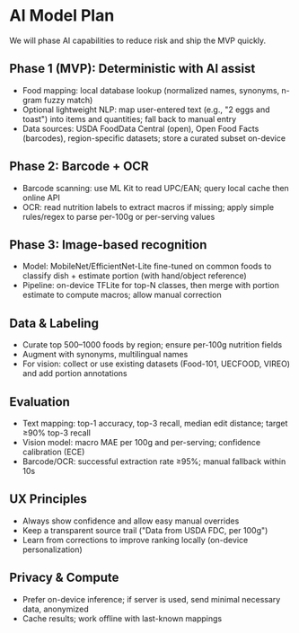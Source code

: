 # AI Model Plan

We will phase AI capabilities to reduce risk and ship the MVP quickly.

## Phase 1 (MVP): Deterministic with AI assist
- Food mapping: local database lookup (normalized names, synonyms, n-gram fuzzy match)
- Optional lightweight NLP: map user-entered text (e.g., "2 eggs and toast") into items and quantities; fall back to manual entry
- Data sources: USDA FoodData Central (open), Open Food Facts (barcodes), region-specific datasets; store a curated subset on-device

## Phase 2: Barcode + OCR
- Barcode scanning: use ML Kit to read UPC/EAN; query local cache then online API
- OCR: read nutrition labels to extract macros if missing; apply simple rules/regex to parse per-100g or per-serving values

## Phase 3: Image-based recognition
- Model: MobileNet/EfficientNet-Lite fine-tuned on common foods to classify dish + estimate portion (with hand/object reference)
- Pipeline: on-device TFLite for top-N classes, then merge with portion estimate to compute macros; allow manual correction

## Data & Labeling
- Curate top 500–1000 foods by region; ensure per-100g nutrition fields
- Augment with synonyms, multilingual names
- For vision: collect or use existing datasets (Food-101, UECFOOD, VIREO) and add portion annotations

## Evaluation
- Text mapping: top-1 accuracy, top-3 recall, median edit distance; target ≥90% top-3 recall
- Vision model: macro MAE per 100g and per-serving; confidence calibration (ECE)
- Barcode/OCR: successful extraction rate ≥95%; manual fallback within 10s

## UX Principles
- Always show confidence and allow easy manual overrides
- Keep a transparent source trail ("Data from USDA FDC, per 100g")
- Learn from corrections to improve ranking locally (on-device personalization)

## Privacy & Compute
- Prefer on-device inference; if server is used, send minimal necessary data, anonymized
- Cache results; work offline with last-known mappings
